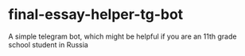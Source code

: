 # final-essay-helper-tg-bot
A simple telegram bot, which might be helpful if you are an 11th grade school student in Russia
